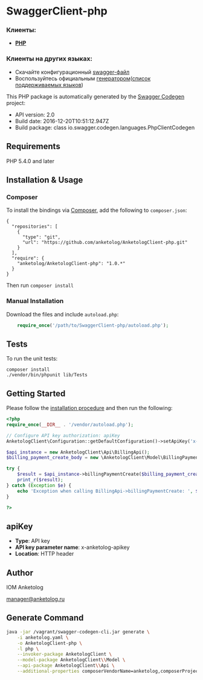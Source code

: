 # SwaggerClient-php

### Клиенты:  
* [**PHP**](https://github.com/anketolog/AnketologClient-php)  

### Клиенты на других языках:  
* Скачайте конфигурационный [swagger-файл](https://anketolog.ru/api/external/v2/docs/Anketolog.yaml) 
* Воспользуйтесь официальным [генератором](http://swagger.io/swagger-codegen/)([список поддерживаемых языков](https://github.com/swagger-api/swagger-codegen#api-clients))

This PHP package is automatically generated by the [Swagger Codegen](https://github.com/swagger-api/swagger-codegen) project:

- API version: 2.0
- Build date: 2016-12-20T10:51:12.947Z
- Build package: class io.swagger.codegen.languages.PhpClientCodegen

## Requirements

PHP 5.4.0 and later

## Installation & Usage
### Composer

To install the bindings via [Composer](http://getcomposer.org/), add the following to `composer.json`:

```
{
  "repositories": [
    {
      "type": "git",
      "url": "https://github.com/anketolog/AnketologClient-php.git"
    }
  ],
  "require": {
    "anketolog/AnketologClient-php": "1.0.*"
  }
}
```

Then run `composer install`

### Manual Installation

Download the files and include `autoload.php`:

```php
    require_once('/path/to/SwaggerClient-php/autoload.php');
```

## Tests

To run the unit tests:

```
composer install
./vendor/bin/phpunit lib/Tests
```

## Getting Started

Please follow the [installation procedure](#installation--usage) and then run the following:

```php
<?php
require_once(__DIR__ . '/vendor/autoload.php');

// Configure API key authorization: apiKey
AnketologClient\Configuration::getDefaultConfiguration()->setApiKey('x-anketolog-apikey', 'YOUR_API_KEY');

$api_instance = new AnketologClient\Api\BillingApi();
$billing_payment_create_body = new \AnketologClient\Model\BillingPaymentCreateBody(); // \AnketologClient\Model\BillingPaymentCreateBody | 

try {
    $result = $api_instance->billingPaymentCreate($billing_payment_create_body);
    print_r($result);
} catch (Exception $e) {
    echo 'Exception when calling BillingApi->billingPaymentCreate: ', $e->getMessage(), PHP_EOL;
}

?>
```

## apiKey

- **Type**: API key
- **API key parameter name**: x-anketolog-apikey
- **Location**: HTTP header


## Author

IOM Anketolog 

manager@anketolog.ru

## Generate Command

```bash
java -jar /vagrant/swagger-codegen-cli.jar generate \
    -i anketolog.yaml \
    -o AnketologClient-php \
    -l php \
    --invoker-package AnketologClient \
    --model-package AnketologClient\\Model \
    --api-package AnketologClient\\Api \
    --additional-properties composerVendorName=anketolog,composerProjectName=AnketologClient-php
```